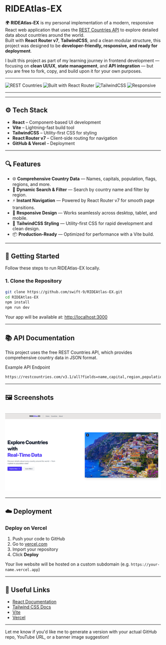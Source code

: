 # RIDEAtlas-EX

🌍 **RIDEAtlas-EX** is my personal implementation of a modern, responsive React web application that uses the [REST Countries API](https://restcountries.com/) to explore detailed data about countries around the world.  
Built with **React Router v7**, **TailwindCSS**, and a clean modular structure, this project was designed to be **developer-friendly, responsive, and ready for deployment**.

I built this project as part of my learning journey in frontend development — focusing on **clean UI/UX**, **state management**, and **API integration** — but you are free to fork, copy, and build upon it for your own purposes.

---

![REST Countries](https://img.shields.io/badge/API-REST%20Countries-blue)
![Built with React Router](https://img.shields.io/badge/Built%20With-React%20Router-orange)
![TailwindCSS](https://img.shields.io/badge/Styled%20With-TailwindCSS-38bdf8)
![Responsive](https://img.shields.io/badge/Mobile%20First-Yes-green)

---

---

## ⚙️ Tech Stack

- **React** – Component-based UI development
- **Vite** – Lightning-fast build tool
- **TailwindCSS** – Utility-first CSS for styling
- **React Router v7** – Client-side routing for navigation
- **GitHub & Vercel** – Deployment

---

## 🔍 Features

- 🌐 **Comprehensive Country Data** — Names, capitals, population, flags, regions, and more.
- 🔀 **Dynamic Search & Filter** — Search by country name and filter by region.
- ⚡ **Instant Navigation** — Powered by React Router v7 for smooth page transitions.
- 📱 **Responsive Design** — Works seamlessly across desktop, tablet, and mobile.
- 🎨 **TailwindCSS Styling** — Utility-first CSS for rapid development and clean design.
- 📦 **Production-Ready** — Optimized for performance with a Vite build.

---

## 🚀 Getting Started

Follow these steps to run RIDEAtlas-EX locally.

### 1. Clone the Repository

```bash
git clone https://github.com/swift-9/RIDEAtlas-EX.git
cd RIDEAtlas-EX
npm install
npm run dev
```

Your app will be available at: [http://localhost:3000](http://localhost:3000)

---

## 📚 API Documentation

This project uses the free REST Countries API, which provides comprehensive country data in JSON format.

Example API Endpoint

```bash
https://restcountries.com/v3.1/all?fields=name,capital,region,population,flag
```

---

## 🖼️ Screenshots

## <div><img src="public/pic.png" alt="Screenshot" /></div>

---

## ☁️ Deployment

### Deploy on Vercel

1. Push your code to GitHub
2. Go to [vercel.com](https://vercel.com)
3. Import your repository
4. Click **Deploy**

Your live website will be hosted on a custom subdomain (e.g. `https://your-name.vercel.app`)

---

## 🔗 Useful Links

- [React Documentation](https://reactjs.org/)
- [Tailwind CSS Docs](https://tailwindcss.com/)
- [Vite](https://vitejs.dev/)
- [Vercel](https://vercel.com/)

---

Let me know if you'd like me to generate a version with your actual GitHub repo, YouTube URL, or a banner image suggestion!
